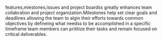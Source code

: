 features,miestones,issues and project boardss greatly enhances team collabration and project organization.Milestones help set clear goals and deadlines allowing the team to algin their efforts towards common objectives by defineing what needss to be accomplished in a specific timeframe team members can prititize their tasks and remain focused on critical deliverables.
